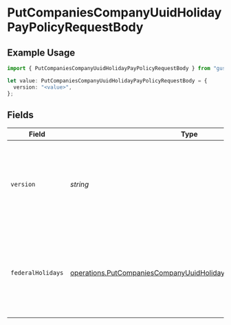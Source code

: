 # PutCompaniesCompanyUuidHolidayPayPolicyRequestBody

## Example Usage

```typescript
import { PutCompaniesCompanyUuidHolidayPayPolicyRequestBody } from "gusto-embedded/models/operations";

let value: PutCompaniesCompanyUuidHolidayPayPolicyRequestBody = {
  version: "<value>",
};
```

## Fields

| Field                                                                                                                                                             | Type                                                                                                                                                              | Required                                                                                                                                                          | Description                                                                                                                                                       |
| ----------------------------------------------------------------------------------------------------------------------------------------------------------------- | ----------------------------------------------------------------------------------------------------------------------------------------------------------------- | ----------------------------------------------------------------------------------------------------------------------------------------------------------------- | ----------------------------------------------------------------------------------------------------------------------------------------------------------------- |
| `version`                                                                                                                                                         | *string*                                                                                                                                                          | :heavy_check_mark:                                                                                                                                                | The current version of the object. See the [versioning guide](https://docs.gusto.com/embedded-payroll/docs/idempotency) for information on how to use this field. |
| `federalHolidays`                                                                                                                                                 | [operations.PutCompaniesCompanyUuidHolidayPayPolicyFederalHolidays](../../models/operations/putcompaniescompanyuuidholidaypaypolicyfederalholidays.md)            | :heavy_minus_sign:                                                                                                                                                | An object containing federal holiday objects, each containing a boolean selected property.                                                                        |